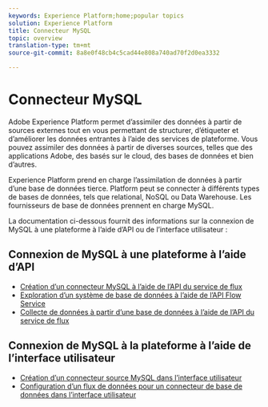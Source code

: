 ```yaml
---
keywords: Experience Platform;home;popular topics
solution: Experience Platform
title: Connecteur MySQL
topic: overview
translation-type: tm+mt
source-git-commit: 8a8e0f48cb4c5cad44e808a740ad70f2d0ea3332

---
```



# Connecteur MySQL

Adobe Experience Platform permet d’assimiler des données à partir de sources externes tout en vous permettant de structurer, d’étiqueter et d’améliorer les données entrantes à l’aide des services de plateforme. Vous pouvez assimiler des données à partir de diverses sources, telles que des applications Adobe, des  basés sur le cloud, des bases de données et bien d’autres.

Experience Platform prend en charge l’assimilation de données à partir d’une base de données tierce. Platform peut se connecter à différents types de bases de données, tels que relational, NoSQL ou Data Warehouse. Les fournisseurs de base de données prennent en charge MySQL.

La documentation ci-dessous fournit des informations sur la connexion de MySQL à une plateforme à l’aide d’API ou de l’interface utilisateur :

## Connexion de MySQL à une plateforme à l’aide d’API

- [Création d’un connecteur MySQL à l’aide de l’API du service de flux](../../tutorials/api/create/databases/mysql.md)
- [Exploration d’un système de base de données à l’aide de l’API Flow Service](../../tutorials/api/explore/database-nosql.md)
- [Collecte de données à partir d’une base de données à l’aide de l’API du service de flux](../../tutorials/api/collect/database-nosql.md)

## Connexion de MySQL à la plateforme à l’aide de l’interface utilisateur

- [Création d’un connecteur source MySQL dans l’interface utilisateur](../../tutorials/ui/create/databases/mysql.md)
- [Configuration d’un flux de données pour un connecteur de base de données dans l’interface utilisateur](../../tutorials/ui/dataflow/databases.md)